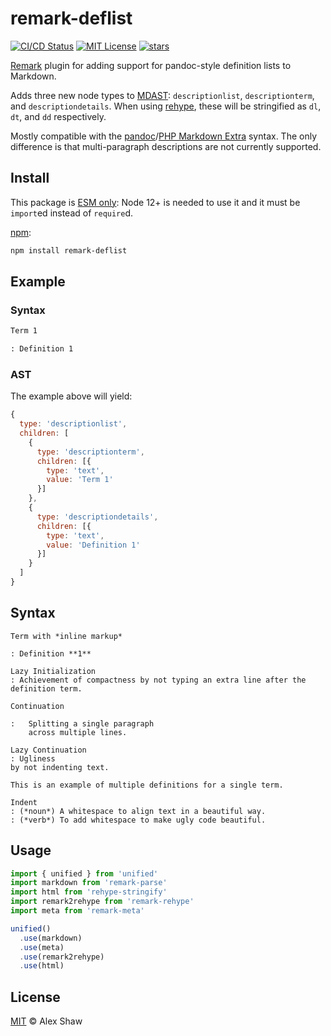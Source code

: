 # remark-deflist

[![CI/CD Status](https://github.com/Symbitic/remark-plugins/workflows/main/badge.svg)](https://github.com/Symbitic/remark-plugins/actions)
[![MIT License](https://img.shields.io/github/license/Symbitic/remark-plugins)](https://github.com/Symbitic/remark-plugins/blob/master/LICENSE.md)
[![stars](https://img.shields.io/github/stars/Symbitic/remark-plugins.svg)](https://github.com/Symbitic/remark-plugins)

[Remark](https://remark.js.org/) plugin for adding support for pandoc-style definition lists to Markdown.

Adds three new node types to [MDAST](https://github.com/syntax-tree/mdast): `descriptionlist`, `descriptionterm`, and `descriptiondetails`.
When using [rehype](https://github.com/rehypejs/rehype), these will be stringified as `dl`, `dt`, and `dd` respectively.

Mostly compatible with the [pandoc]/[PHP Markdown Extra] syntax. The only difference is that multi-paragraph descriptions are not currently supported.

## Install

This package is [ESM only](https://gist.github.com/sindresorhus/a39789f98801d908bbc7ff3ecc99d99c):
Node 12+ is needed to use it and it must be `import`ed instead of `require`d.

[npm](https://docs.npmjs.com/cli/install):

```sh
npm install remark-deflist
```

## Example

### Syntax
```markdown
Term 1

: Definition 1
```

### AST

The example above will yield:

```javascript
{
  type: 'descriptionlist',
  children: [
    {
      type: 'descriptionterm',
      children: [{
        type: 'text',
        value: 'Term 1'
      }]
    },
    {
      type: 'descriptiondetails',
      children: [{
        type: 'text',
        value: 'Definition 1'
      }]
    }
  ]
}
```

## Syntax

```
Term with *inline markup*

: Definition **1**
```

```
Lazy Initialization
: Achievement of compactness by not typing an extra line after the definition term.
```

```
Continuation

:   Splitting a single paragraph
    across multiple lines.
```

```
Lazy Continuation
: Ugliness
by not indenting text.
```

```
This is an example of multiple definitions for a single term.

Indent
: (*noun*) A whitespace to align text in a beautiful way.
: (*verb*) To add whitespace to make ugly code beautiful.
```

## Usage

```javascript
import { unified } from 'unified'
import markdown from 'remark-parse'
import html from 'rehype-stringify'
import remark2rehype from 'remark-rehype'
import meta from 'remark-meta'

unified()
  .use(markdown)
  .use(meta)
  .use(remark2rehype)
  .use(html)
```

## License

[MIT](LICENSE.md) © Alex Shaw

[pandoc]: https://pandoc.org/MANUAL.html#definition-lists

[PHP Markdown Extra]: https://michelf.ca/projects/php-markdown/extra/#def-list
